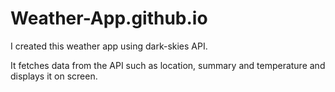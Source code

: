 # Weather-App.github.io

I created this weather app using dark-skies API. 

It fetches data from the API such as location, summary and temperature and displays it on screen.
